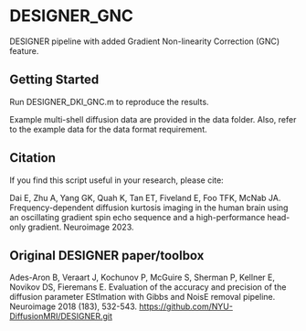 # DESIGNER_GNC
DESIGNER pipeline with added Gradient Non-linearity Correction (GNC) feature.
## Getting Started
Run DESIGNER_DKI_GNC.m to reproduce the results.

Example multi-shell diffusion data are provided in the data folder. Also, refer to the example data for the data format requirement.
## Citation
If you find this script useful in your research, please cite:

Dai E, Zhu A, Yang GK, Quah K, Tan ET, Fiveland E, Foo TFK, McNab JA. Frequency-dependent diffusion kurtosis imaging in the human brain using an oscillating gradient spin echo sequence and a high-performance head-only gradient. Neuroimage 2023.
## Original DESIGNER paper/toolbox
Ades-Aron B, Veraart J, Kochunov P, McGuire S, Sherman P, Kellner E, Novikov DS, Fieremans E. Evaluation of the accuracy and precision of the diffusion parameter EStImation with Gibbs and NoisE removal pipeline. Neuroimage 2018 (183), 532-543. https://github.com/NYU-DiffusionMRI/DESIGNER.git
